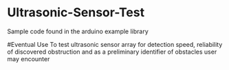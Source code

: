 # Ultrasonic-Sensor-Test
Sample code found in the arduino example library

#Eventual Use
To test ultrasonic sensor array for detection speed, reliability of discovered obstruction and as a preliminary identifier of obstacles user may encounter
